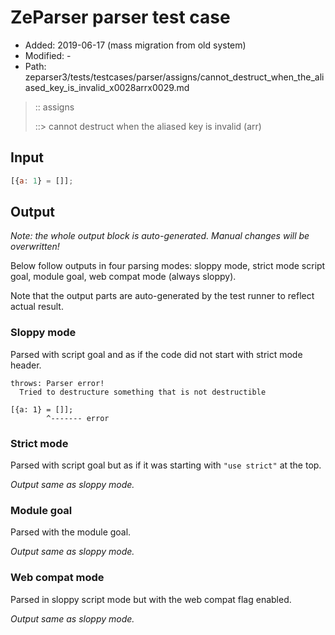 # ZeParser parser test case

- Added: 2019-06-17 (mass migration from old system)
- Modified: -
- Path: zeparser3/tests/testcases/parser/assigns/cannot_destruct_when_the_aliased_key_is_invalid_x0028arrx0029.md

> :: assigns
>
> ::> cannot destruct when the aliased key is invalid (arr)

## Input

`````js
[{a: 1} = []];
`````

## Output

_Note: the whole output block is auto-generated. Manual changes will be overwritten!_

Below follow outputs in four parsing modes: sloppy mode, strict mode script goal, module goal, web compat mode (always sloppy).

Note that the output parts are auto-generated by the test runner to reflect actual result.

### Sloppy mode

Parsed with script goal and as if the code did not start with strict mode header.

`````
throws: Parser error!
  Tried to destructure something that is not destructible

[{a: 1} = []];
        ^------- error
`````

### Strict mode

Parsed with script goal but as if it was starting with `"use strict"` at the top.

_Output same as sloppy mode._

### Module goal

Parsed with the module goal.

_Output same as sloppy mode._

### Web compat mode

Parsed in sloppy script mode but with the web compat flag enabled.

_Output same as sloppy mode._
